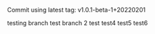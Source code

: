 Commit using latest tag: v1.0.1-beta-1+20220201

testing branch
test branch 2
test 
test4 
test5
test6